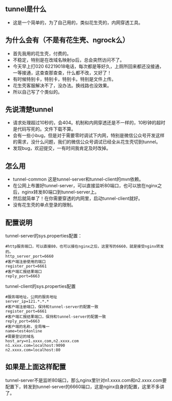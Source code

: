 ## tunnel是什么
* 这是一个简单的，为了自己用的，类似花生壳的，内网穿透工具。

## 为什么会有（不是有花生壳、ngrock么）
* 首先我用的花生壳，付费的。
* 不稳定，特别是在改域名映射ip后，总会突然访问不了。
* 今天早上打020 62219018电话，每次都是等好久，上厕所回来都还没接通，一等接通，这查查那查查，什么都不改，又好了！
* 有时候特别卡，特别卡，特别卡。特别是文件上传。
* 花生壳客服解决不了，没办法。换线路也没效果。
* 所以自己写了个类似的。

## 先说清楚tunnel
* 请求处理超过10秒的，会404。机制和内网穿透还是不一样的，10秒钟的超时是代码写死的。文件下载不算。
* 会有一些小bug，但是对于需要零时调试下内网，特别是微信公众号开发这样的需求，没什么问题，我们的微信公众号调试已经全从花生壳切到tunnel。
* 发现bug，欢迎提交，一有时间我肯定及时改掉。

## 怎么用
* tunnel-common  这是tunnel-server和tunnel-client的mvn依赖。
* 在公网上布置好tunnel-server，可以直接监听80端口，也可以放在nginx之后，nginx转发80端口到tunnel-server上。
* 然后就简单了！在你需要穿透的内网里，启动tunnel-client就好。
* 没有花生壳的单点登录的限制。


## 配置说明
tunnel-server的sys.properties配置：
```
#http服务端口，可以直接80，也可以接在nginx之后，这里写的6660，就是接受nginx转发的。
http_server_port=6660
#客户端注册使用的端口
register_port=6661
#客户端汇报结果端口
reply_port=6663

```
tunnel-client的sys.properties配置
```
#服务端地址，公网的服务地址
server_ip=121.*.*.*
#客户端注册端口，保持和tunnel-server的配置一致
register_port=6661
#客户端汇报结果端口，保持和tunnel-server的配置一致
reply_port=6663
#客户端的名称，全局唯一
name=test4online
#需要登记的域名
host_ary=n1.xxxx.com,n2.xxxx.com
n1.xxxx.com=localhost:9090
n2.xxxx.com=localhost:80
```

## 如果是上面这样配置
tunnel-server不是监听80端口，那么nginx里针对n1.xxxx.com和n2.xxxx.com要配置下，转发到tunnel-server的6660端口，这是nginx自身的配置，这里不多讲了。
